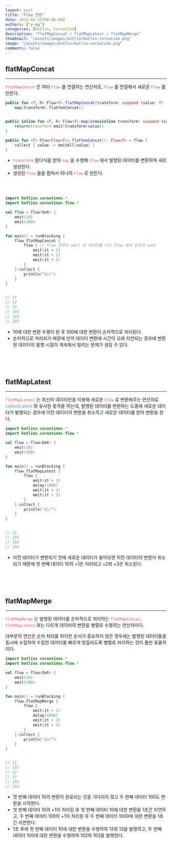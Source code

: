 ```yaml
---
layout: post
title: "Flow 변환"
date: 2022-02-15T00:00:00Z
authors: ["y-mg"]
categories: [Kotlin, Coroutine]
description: "flatMapConcat / flatMapLatest / flatMapMerge"
thumbnail: "/assets/images/kotlin/kotlin-coroutine.png"
image: "/assets/images/kotlin/kotlin-coroutine.png"
comments: false
---
```


## flatMapConcat
***
<code style="color: #eb5657;">flatMapConcat</code> 은 여러 <code style="color: #eb5657;">Flow</code> 를 연결하는 연산자로, <code style="color: #eb5657;">Flow</code> 를 연결해서 새로운 <code style="color: #eb5657;">Flow</code> 를 만든다.
<br/>

```kotlin
public fun <T, R> Flow<T>.flatMapConcat(transform: suspend (value: T) -> Flow<R>): Flow<R> =
    map(transform).flattenConcat()


public inline fun <T, R> Flow<T>.map(crossinline transform: suspend (value: T) -> R): Flow<R> = transform { value ->
    return@transform emit(transform(value))
}

public fun <T> Flow<Flow<T>>.flattenConcat(): Flow<T> = flow {
    collect { value -> emitAll(value) }
}
```
- <code style="color: #eb5657;">transform</code> 람다식을 받아 <code style="color: #eb5657;">map</code> 을 수행해 <code style="color: #eb5657;">Flow</code> 에서 발행된 데이터를 변환하여 새로 생성한다.
- 생성된 <code style="color: #eb5657;">Flow</code> 들을 합쳐서 하나의 <code style="color: #eb5657;">Flow</code> 로 만든다.
<br/>
<br/>

```kotlin
import kotlinx.coroutines.*
import kotlinx.coroutines.flow.*

val flow = flow<Int> {
    emit(10)
    emit(100)
}

fun main() = runBlocking {
    flow.flatMapConcat {
        flow { // flow 로부터 emit 된 데이터를 다시 flow 에서 받아서 emit
            emit(it + 1)
            emit(it + 2)
            emit(it + 3)
        }
    }.collect {
        println("$it")
    }
}


// 11
// 12
// 13
// 101
// 102
// 103
```
- 10에 대한 변환 수행이 된 후 100에 대한 변환이 순차적으로 처리된다.
- 순차적으로 처리되기 때문에 만약 데이터 변환에 시간이 오래 지연되는 경우에 변환된 데이터의 발행 시점이 계속해서 밀리는 문제가 생길 수 있다.
<br/>
<br/>
<br/>



## flatMapLatest
***
<code style="color: #eb5657;">flatMapLatest</code> 는 최신의 데이터만을 이용해 새로운 <code style="color: #eb5657;">Flow</code> 로 변환해주는 연산자로 <span onClick="window.open('../2022-02-13--09. collect & collectLatest');" style="cursor:pointer; color: #5495ff;">collectLatest</span> 와 유사한 동작을 하는데, 발행된 데이터를 변환하는 도중에 새로운 데이타가 발행되는 경우에 이전 데이터의 변환을 취소하고 새로운 데이터를 받아 변환을 한다.
<br/>

```kotlin
import kotlinx.coroutines.*
import kotlinx.coroutines.flow.*

val flow = flow<Int> {
    emit(10)
    emit(100)
}

fun main() = runBlocking {
    flow.flatMapLatest {
        flow {
            emit(it + 1)
            delay(1000)
            emit(it + 2)
            emit(it + 3)
        }
    }.collect {
        println("$it")
    }
}


// 11
// 101
// 102
// 103
```
- 이전 데이터가 변환되기 전에 새로운 데이터가 들어오면 이전 데이터의 변환이 취소되기 때문에 첫 번째 데이터 10의 +1은 처리되고 +2와 +3은 취소된다.
<br/>
<br/>
<br/>



## flatMapMerge
***
<code style="color: #eb5657;">flatMapMerge</code> 는 발행된 데이터를 순차적으로 처리하는 <code style="color: #eb5657;">flatMapConcat</code>, <code style="color: #eb5657;">flatMapLatest</code> 와는 다르게 데이터의 변환을 병렬로 수행하는 연산자이다.
<br/>

대부분의 연산은 순차 처리를 하지만 순서가 중요하지 않은 경우에는 발행된 데이터들을 동시에 수집하여 수집한 데이터를 빠르게 방출되도록 병렬로 처리하는 것이 훨씬 효율적이다.
<br/>

```kotlin
import kotlinx.coroutines.*
import kotlinx.coroutines.flow.*

val flow = flow<Int> {
    emit(10)
    emit(100)
}

fun main() = runBlocking {
    flow.flatMapMerge {
        flow {
            emit(it + 1)
            delay(1000)
            emit(it + 2)
            emit(it + 3)
        }
    }.collect {
        println("$it")
    }
}


// 11
// 101
// 12
// 13
// 102
// 103
```
- 첫 번째 데이터 10의 변환이 완료되는 것을 기다리지 않고 두 번째 데이터 100도 변환을 시작한다.
- 첫 번째 데이터 10의 +1이 처리된 후 첫 번째 데이터 10에 대한 변환을 1초간 지연하고, 두 번째 데이터 100의 +1이 처리된 후 두 번째 데이터 1000에 대한 변환을 1초간 지연한다.
- 1초 후에 첫 번째 데이터 10에 대한 변환을 수행하여 12와 13을 발행하고, 두 번째 데이터 100에 대한 변환을 수행하여 102와 103을 발행한다.